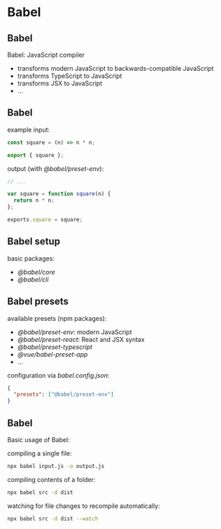 # Babel

## Babel

Babel: JavaScript compiler

- transforms modern JavaScript to backwards-compatible JavaScript
- transforms TypeScript to JavaScript
- transforms JSX to JavaScript
- ...

## Babel

example input:

```js
const square = (n) => n * n;

export { square };
```

output (with _@babel/preset-env_):

```js
// ...

var square = function square(n) {
  return n * n;
};

exports.square = square;
```

## Babel setup

basic packages:

- _@babel/core_
- _@babel/cli_

## Babel presets

available presets (npm packages):

- _@babel/preset-env_: modern JavaScript
- _@babel/preset-react_: React and JSX syntax
- _@babel/preset-typescript_
- _@vue/babel-preset-app_
- ...

configuration via _babel.config.json_:

```json
{
  "presets": ["@babel/preset-env"]
}
```

## Babel

Basic usage of Babel:

compiling a single file:

```bash
npx babel input.js -o output.js
```

compiling contents of a folder:

```bash
npx babel src -d dist
```

watching for file changes to recompile automatically:

```bash
npx babel src -d dist --watch
```
